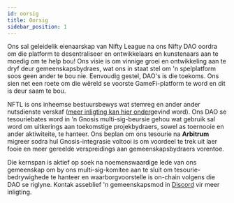 ```yaml
---
id: oorsig
title: Oorsig
sidebar_position: 1
---
```


Ons sal geleidelik eienaarskap van Nifty League na ons Nifty DAO oordra om die platform te desentraliseer en ontwikkelaars en kunstenaars aan te moedig om te help bou! Ons visie is om vinnige groei en ontwikkeling aan te dryf deur gemeenskapsbydraes, wat ons in staat stel om 'n spelplatform soos geen ander te bou nie. Eenvoudig gestel, DAO's is die toekoms. Ons sien net een roete om die wêreld se voorste GameFi-platform te word en dit is deur saam te bou.

NFTL is ons inheemse bestuursbewys wat stemreg en ander ander nutsdienste verskaf ([meer inligting kan hier onder](https://nifty-league.com/about#nftl)gevind word). Ons DAO se tesouriebates word in 'n Gnosis multi-sig-beursie gehou wat gebruik sal word om uitkerings aan toekomstige projekbydraers, sowel as toernooie en ander aktiwiteite, te hanteer. Ons beplan om ons tesourie na **Arbitrum** migreer sodra hul Gnosis-integrasie voltooi is om voordeel te trek uit laer fooie en meer gereelde verspreidings aan gemeenskapsbydraers vorentoe.

Die kernspan is aktief op soek na noemenswaardige lede van ons gemeenskap om by ons multi-sig-komitee aan te sluit om tesourie-bedrywighede te hanteer en waarborgvoorstelle is on-chain volgens die DAO se riglyne. Kontak asseblief 'n gemeenskapsmod in [Discord](https://discord.gg/niftyleague) vir meer inligting.
